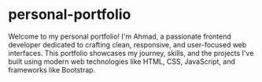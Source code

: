 # personal-portfolio
Welcome to my personal portfolio! I'm Ahmad, a passionate frontend developer dedicated to crafting clean, responsive, and user-focused web interfaces. This portfolio showcases my journey, skills, and the projects I've built using modern web technologies like HTML, CSS, JavaScript, and frameworks like  Bootstrap.  
